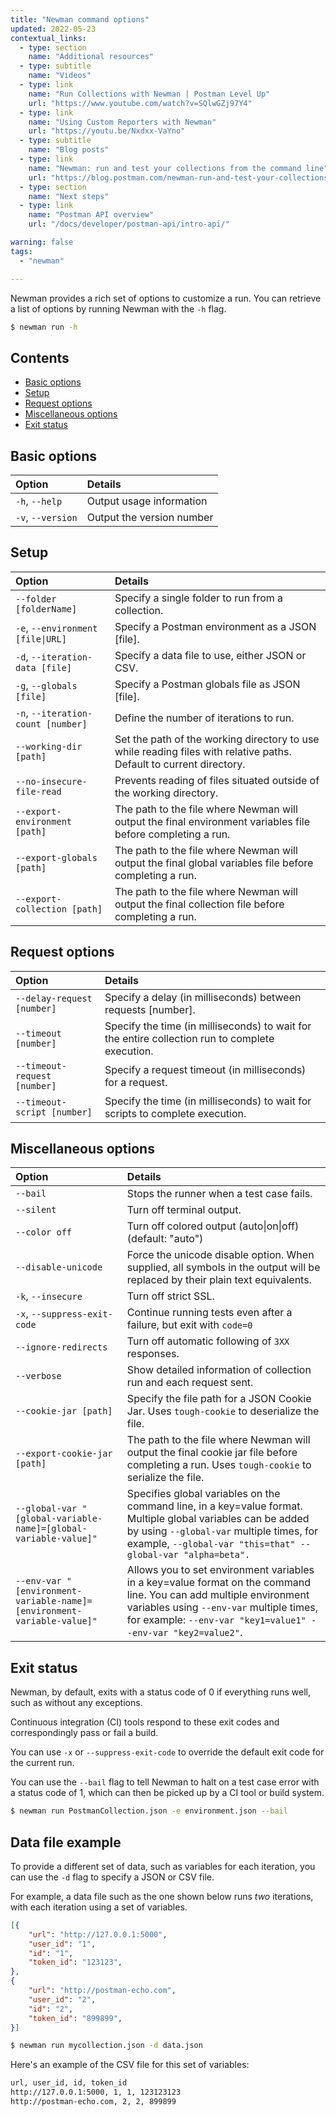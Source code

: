 ```yaml
---
title: "Newman command options"
updated: 2022-05-23
contextual_links:
  - type: section
    name: "Additional resources"
  - type: subtitle
    name: "Videos"
  - type: link
    name: "Run Collections with Newman | Postman Level Up"
    url: "https://www.youtube.com/watch?v=SQlwGZj97Y4"
  - type: link
    name: "Using Custom Reporters with Newman"
    url: "https://youtu.be/Nxdxx-VaYno"
  - type: subtitle
    name: "Blog posts"
  - type: link
    name: "Newman: run and test your collections from the command line"
    url: "https://blog.postman.com/newman-run-and-test-your-collections-from-the-command-line/"
  - type: section
    name: "Next steps"
  - type: link
    name: "Postman API overview"
    url: "/docs/developer/postman-api/intro-api/"

warning: false
tags:
  - "newman"

---
```


Newman provides a rich set of options to customize a run. You can retrieve a list of options by running Newman with the ``-h`` flag.

```bash
$ newman run -h
```

## Contents

* [Basic options](#basic-options)
* [Setup](#setup)
* [Request options](#request-options)
* [Miscellaneous options](#miscellaneous-options)
* [Exit status](#exit-status)

## Basic options

| Option | Details |
|:--|:--|
| `-h`, `--help` | Output usage information |
| `-v`, `--version` | Output the version number |

## Setup

| Option | Details |
|:--|:--|
| `--folder [folderName]` | Specify a single folder to run from a collection. |
| `-e`, `--environment [file\|URL]` | Specify a Postman environment as a JSON [file]. |
| `-d`, `--iteration-data [file]` | Specify a data file to use, either JSON or CSV. |
| `-g`, `--globals [file]` | Specify a Postman globals file as JSON [file]. |
| `-n`, `--iteration-count [number]` | Define the number of iterations to run. |
| `--working-dir [path]` |Set the path of the working directory to use while reading files with relative paths. Default to current directory. |
| `--no-insecure-file-read` |Prevents reading of files situated outside of the working directory. |
| `--export-environment [path]` |The path to the file where Newman will output the final environment variables file before completing a run. |
| `--export-globals [path]` | The path to the file where Newman will output the final global variables file before completing a run. |
| `--export-collection [path]` | The path to the file where Newman will output the final collection file before completing a run. |

## Request options

| Option | Details |
|:--|:--|
| `--delay-request [number]` | Specify a delay (in milliseconds) between requests [number]. |
| `--timeout [number]` | Specify the time (in milliseconds) to wait for the entire collection run to complete execution. |
| `--timeout-request [number]` | Specify a request timeout (in milliseconds) for a request. |
| `--timeout-script [number]` | Specify the time (in milliseconds) to wait for scripts to complete execution. |

## Miscellaneous options

| Option | Details |
|:--|:--|
| `--bail` | Stops the runner when a test case fails. |
| `--silent` | Turn off terminal output. |
| `--color off` | Turn off colored output (auto\|on\|off) (default: "auto")|
| `--disable-unicode` | Force the unicode disable option. When supplied, all symbols in the output will be replaced by their plain text equivalents. |
| `-k`, `--insecure` | Turn off strict SSL. |
| `-x`, `--suppress-exit-code` | Continue running tests even after a failure, but exit with `code=0` |
| `--ignore-redirects` | Turn off automatic following of `3XX` responses. |
| `--verbose` | Show detailed information of collection run and each request sent. |
| `--cookie-jar [path]` | Specify the file path for a JSON Cookie Jar. Uses `tough-cookie` to deserialize the file. |
| `--export-cookie-jar [path]` | The path to the file where Newman will output the final cookie jar file before completing a run. Uses `tough-cookie` to serialize the file. |
| `--global-var "[global-variable-name]=[global-variable-value]"` | Specifies global variables on the command line, in a key=value format. Multiple global variables can be added by using `--global-var` multiple times, for example, `--global-var "this=that" --global-var "alpha=beta".` |
| `--env-var "[environment-variable-name]=[environment-variable-value]"` | Allows you to set environment variables in a key=value format on the command line. You can add multiple environment variables using `--env-var` multiple times, for example: `--env-var "key1=value1" --env-var "key2=value2"`. |

## Exit status

Newman, by default, exits with a status code of 0 if everything runs well, such as without any exceptions.

Continuous integration (CI) tools respond to these exit codes and correspondingly pass or fail a build.

You can use `-x` or `--suppress-exit-code` to override the default exit code for the current run.

You can use the `--bail` flag to tell Newman to halt on a test case error with a status code of 1, which can then be picked up by a CI tool or build system.

```bash
$ newman run PostmanCollection.json -e environment.json --bail
```

## Data file example

To provide a different set of data, such as variables for each iteration, you can use the `-d` flag to specify a JSON or CSV file.

For example, a data file such as the one shown below runs _two_ iterations, with each iteration using a set of variables.

```json
[{
    "url": "http://127.0.0.1:5000",
    "user_id": "1",
    "id": "1",
    "token_id": "123123",
},
{
    "url": "http://postman-echo.com",
    "user_id": "2",
    "id": "2",
    "token_id": "899899",
}]
```

```bash
$ newman run mycollection.json -d data.json
```

Here's an example of the CSV file for this set of variables:

```bash
url, user_id, id, token_id
http://127.0.0.1:5000, 1, 1, 123123123
http://postman-echo.com, 2, 2, 899899
```
